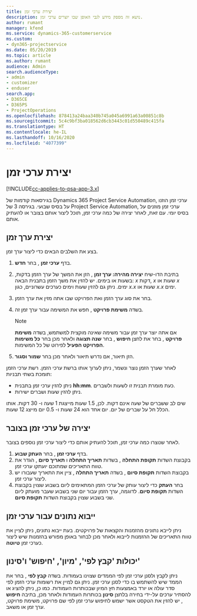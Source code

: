```yaml
---
title: יצירת ערכי זמן
description: נושא זה מספק מידע לגבי האופן שבו יוצרים ערכי זמן.
author: rumant
manager: kfend
ms.service: dynamics-365-customerservice
ms.custom:
- dyn365-projectservice
ms.date: 05/20/2019
ms.topic: article
ms.author: rumant
audience: Admin
search.audienceType:
- admin
- customizer
- enduser
search.app:
- D365CE
- D365PS
- ProjectOperations
ms.openlocfilehash: 878413a24baa340b745a045a6991a63a00851c8b
ms.sourcegitcommit: 5c4c9bf3ba018562d6cb3443c01d550489c415fa
ms.translationtype: HT
ms.contentlocale: he-IL
ms.lasthandoff: 10/16/2020
ms.locfileid: "4077399"
---
```

# <a name="create-time-entries"></a>יצירת ערכי זמן

[!INCLUDE[cc-applies-to-psa-app-3.x](../includes/cc-applies-to-psa-app-3x.md)]

בגירסאות קודמות של Dynamics 365 Project Service Automation, ערכי זמן הוזנו על בסיס שבועי. בגירסה 3 של Project Service Automation, ערכי זמן מוזנים על בסיס יומי. עם זאת, לאחר יצירה של כמה ערכי זמן, תוכל ליצור אותם בצובר או להעתיק אותם.

## <a name="create-a-time-entry"></a>יצירת ערך זמן

בצע את השלבים הבאים כדי ליצור ערך זמן.

1. בדף **ערכי זמן** , בחר **חדש**.
2. בתיבת הדו-שיח **יצירה מהירה: ערך זמן** , הזן את המשך של ערך הזמן בדקות, בשעות או בימים. יש להזין את משך הזמן בתבנית הבאה: *x* דקות, *x* שעות או *x* ימים. ניתן גם להזין שעות וימים כערכים עשרוניים, כגון *x.x* שעות או *x.x* ימים.
3. בחר את סוג ערך הזמן ואת הפרויקט שבו אתה מזין את ערך הזמן.
4. בשדה **משימת פרויקט** , חפש את המשימה עבור ערך זמן זה.

    > [!NOTE]
    > אם אתה יוצר ערך זמן עבור משימה שאינה מוקצית למשתמש, בשדה **‏‫משימת פרויקט** , בחר את לחצן **חיפוש** , בחר **שנה תצוגה** ולאחר מכן בחר **כל משימות הפרויקט הפעיל‬** לפירוט של כל המשימות.

5. הזן תיאור, אם נדרש תיאור ולאחר מכן בחר **שמור וסגור**.

לאחר שערך הזמן נוצר ונשמר, ניתן לערוך אותו ברשת ערכי הזמן. רשת ערכי הזמן תומכת בשתי תבניות:

- ניתן להזין ערכי זמן בתבנית **hh:mm**. כעת מומרת תבנית זו לשעות ולשברים.
- ניתן להזין שעות ושברים ישירות.

שים לב ששברים של שעה אינם דקות. לכן, 1.5 שעות מייצגת 1 שעה ו- 30 דקות. אותו הכלל חל על שברים של יום. יום אחד הוא 24 שעות ו- 0.5 יום מייצג 12 שעות.

## <a name="bulk-create-time-entries"></a>יצירה של ערכי זמן בצובר

לאחר שנוצרו כמה ערכי זמן, תוכל להעתיק אותם כדי ליצור ערכי זמן נוספים בצובר.

1. בדף **ערכי זמן** , בחר **העתק שבוע**.
2. בקבוצת השדות **תקופת התחלה** , בשדות **תאריך התחלה** ו **תאריך סיום** , הגדר את טווח התאריכים שמתוכם יועתקו ערכי זמן.
3. בקבוצת השדות **תקופת סיום** , בשדה **תאריך התחלה** , ציין את התאריך שעבורו יש ליצור ערכי זמן.
4. בחר **העתק** כדי ליצור עותק של ערכי הזמן המתאימים ליום בשבוע שצוין בקבוצת השדות **תקופת סיום**. לדוגמה, ערך הזמן עבור יום שני בשבוע שעבר מועתק ליום שני בשבוע שצוין בקבוצת השדות **תקופת סיום**.

## <a name="import-data-for-time-entries"></a>ייבוא נתונים עבור ערכי זמן

ניתן לייבא נתונים מהזמנות והקצאות של פרויקטים. בעת ייבוא נתונים, ניתן לציין את טווח התאריכים של ההזמנות לייבוא ולאחר מכן לבחור באופן מפורש בהזמנות שיש ליצור כערכי זמן **טיוטה**.

## <a name="group-by-sort-search-and-filter-capabilities"></a>יכולות 'קבץ לפי', 'מיון', 'חיפוש' ו'סינון'

ניתן לקבץ ולסנן ערכי זמן לפי הממדים שצוינו בעמודות. בשדה **קבץ לפי** , בחר את הממד שיש להשתמש בו כדי לסנן ערכי זמן. ניתן גם למיין את רשומות ערכי הזמן לפי סדר עולה או יורד באמצעות חץ המיון שבכותרות העמודות. כמו כן, ניתן להציג או להסתיר ערכים על-ידי בחירה בלחצן **סינון** בכותרות העמודות ולאחר מכן, בתיבה **חיפוש** , יש להזין את הטקסט אשר ישמש לחיפוש ערכי זמן לפי שם פרויקט, משימת פרויקט, ערך זמן או משאב.
